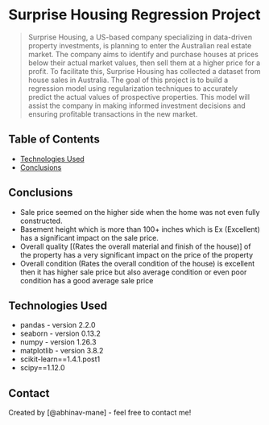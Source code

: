 # Surprise Housing Regression Project
> Surprise Housing, a US-based company specializing in data-driven property investments, is planning to enter the Australian real estate market. The company aims to identify and purchase houses at prices below their actual market values, then sell them at a higher price for a profit. To facilitate this, Surprise Housing has collected a dataset from house sales in Australia. The goal of this project is to build a regression model using regularization techniques to accurately predict the actual values of prospective properties. This model will assist the company in making informed investment decisions and ensuring profitable transactions in the new market.


## Table of Contents
* [Technologies Used](#technologies-used)
* [Conclusions](#conclusions)


## Conclusions
- Sale price seemed on the higher side when the home was not even fully constructed.
- Basement height which is more than 100+ inches which is Ex (Excellent) has a significant impact on the sale price.
- Overall quality [(Rates the overall material and finish of the house)] of the property has a very significant impact on the price of the property
- Overall condition (Rates the overall condition of the house) is excellent then it has higher sale price but also average condition or even poor condition has a good average sale price


## Technologies Used

- pandas - version 2.2.0
- seaborn - version 0.13.2
- numpy - version 1.26.3
- matplotlib - version 3.8.2
- scikit-learn==1.4.1.post1
- scipy==1.12.0



## Contact
Created by [@abhinav-mane] - feel free to contact me!
